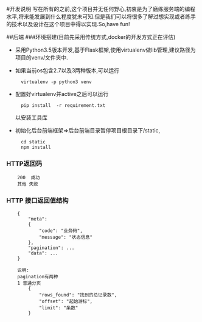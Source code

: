 #开发说明
写在所有的之前,这个项目并无任何野心,初衷是为了磨练服务端的编程水平,将来能发展到什么程度犹未可知.但是我们可以将很多了解过想实现或者练手的技术以及设计在这个项目中得以实现.So,have fun!

##后端
###环境搭建(目前先采用传统方式,docker的开发方式正在评估)
* 采用Python3.5版本开发,基于Flask框架,使用virtualenv做lib管理,建议路径为项目的venv/文件夹中.
* 如果当前os包含2.7以及3两种版本,可以运行
		
		virtualenv -p python3 venv
* 配置好virtualenv并active之后可以运行
		
		pip install  -r requirement.txt  
  以安装工具库

* 初始化后台前端框架=>后台前端目录暂停项目根目录下/static,

        cd static
        npm install
  


### HTTP返回码


        200  成功
        其他 失败

### HTTP 接口返回值结构

        {
            "meta":
            {
                "code": "业务码",
                "message": "状态信息"
            },
            "pagination": ...
            "data": ...
        }
    
        说明:
        pagination有两种
        1 普通分页
            {
                "rows_found": "找到的总记录数",
                "offset": "起始游标",
                "limit": "条数"
            }